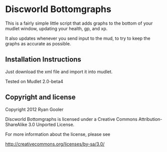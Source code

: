 Discworld Bottomgraphs
======================

This is a fairly simple little script that adds graphs to the bottom of your mudlet window, updating your health, gp, and xp.

It also updates whenever you send input to the mud, to try to keep the graphs as accurate as possible.


Installation Instructions
-------------------------
Just download the xml file and import it into mudlet.

Tested on Mudlet 2.0-beta4


Copyright and license
---------------------

Copyright 2012 Ryan Gooler

Discworld Bottomgraphs is licensed under a Creative Commons Attribution-ShareAlike 3.0 Unported License.

For more information about the license, please see 

http://creativecommons.org/licenses/by-sa/3.0/